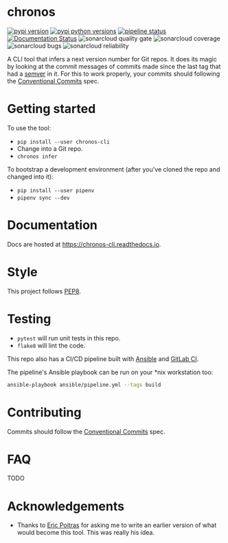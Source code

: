 # chronos

[![pypi version](https://img.shields.io/pypi/v/chronos-cli.svg)](https://pypi.python.org/pypi/chronos-cli)
[![pypi python versions](https://img.shields.io/pypi/pyversions/chronos-cli.svg)](https://pypi.python.org/pypi/chronos-cli)
[![pipeline status](https://gitlab.com/claude-leveille/chronos/badges/master/pipeline.svg)](https://gitlab.com/claude-leveille/chronos/commits/master)
[![Documentation Status](https://readthedocs.org/projects/chronos-cli/badge/?version=latest)](https://chronos-cli.readthedocs.io/en/latest/?badge=latest)
![sonarcloud quality gate](https://sonarcloud.io/api/project_badges/measure?project=claude-leveille_chronos&metric=alert_status)
![sonarcloud coverage](https://sonarcloud.io/api/project_badges/measure?project=claude-leveille_chronos&metric=coverage)
![sonarcloud bugs](https://sonarcloud.io/api/project_badges/measure?project=claude-leveille_chronos&metric=bugs)
![sonarcloud reliability](https://sonarcloud.io/api/project_badges/measure?project=claude-leveille_chronos&metric=reliability_rating)

A CLI tool that infers a next version number for Git repos. It does its magic by looking at the commit messages of commits made since the last tag that had a [semver](https://semver.org) in it. For this to work properly, your commits should following the [Conventional Commits](https://conventionalcommits.org) spec.

# Getting started

To use the tool:

- `pip install --user chronos-cli`
- Change into a Git repo.
- `chronos infer`

To bootstrap a development environment (after you've cloned the repo and changed into it):

- `pip install --user pipenv`
- `pipenv sync --dev`

# Documentation

Docs are hosted at https://chronos-cli.readthedocs.io.

# Style

This project follows [PEP8](https://www.python.org/dev/peps/pep-0008/).

# Testing

- `pytest` will run unit tests in this repo.
- `flake8` will lint the code.

This repo also has a CI/CD pipeline built with [Ansible](https://ansible.com) and [GitLab CI](https://about.gitlab.com/product/continuous-integration/).

The pipeline's Ansible playbook can be run on your *nix workstation too:

```sh
ansible-playbook ansible/pipeline.yml --tags build
```

# Contributing

Commits should follow the [Conventional Commits](https://conventionalcommits.org) spec.

# FAQ

TODO

# Acknowledgements

- Thanks to [Eric Poitras](https://github.com/eric-poitras) for asking me to write an earlier version of what would become this tool. This was really his idea.
